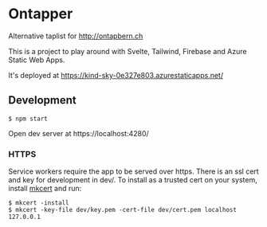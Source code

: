 # Ontapper

Alternative taplist for http://ontapbern.ch

This is a project to play around with Svelte, Tailwind, Firebase and Azure Static Web Apps.

It's deployed at https://kind-sky-0e327e803.azurestaticapps.net/

## Development

```
$ npm start
```

Open dev server at https://localhost:4280/

### HTTPS

Service workers require the app to be served over https. There is an ssl cert and key for development in dev/. To install as a trusted cert on your system, install [mkcert](https://github.com/FiloSottile/mkcert) and run:

```
$ mkcert -install
$ mkcert -key-file dev/key.pem -cert-file dev/cert.pem localhost 127.0.0.1
```